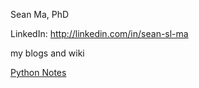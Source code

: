 Sean Ma, PhD

LinkedIn: http://linkedin.com/in/sean-sl-ma

my blogs and wiki

[Python Notes](Python.ipynb)
